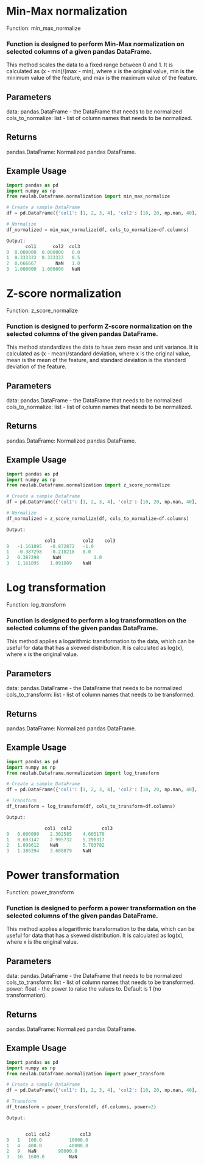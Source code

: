 # Min-Max normalization
Function: min_max_normalize
### Function is designed to perform Min-Max normalization on selected columns of a given pandas DataFrame.
This method scales the data to a fixed range between 0 and 1. It is calculated as (x - min)/(max - min), where x is the original value, min is the minimum value of the feature, and max is the maximum value of the feature.
## Parameters
data: pandas.DataFrame - the DataFrame that needs to be normalized
cols_to_normalize: list - list of column names that needs to be normalized.
## Returns
pandas.DataFrame: Normalized pandas DataFrame.
## Example Usage
```python
import pandas as pd
import numpy as np
from neulab.Dataframe.normalization import min_max_normalize

# Create a sample DataFrame
df = pd.DataFrame({'col1': [1, 2, 3, 4], 'col2': [10, 20, np.nan, 40], 'col3': [100, 200, 300, np.nan]})

# Normalize
df_normalized = min_max_normalize(df, cols_to_normalize=df.columns)

Output:
       col1      col2  col3
0  0.000000  0.000000   0.0
1  0.333333  0.333333   0.5
2  0.666667       NaN   1.0
3  1.000000  1.000000   NaN
```

# Z-score normalization
Function: z_score_normalize
### Function is designed to perform Z-score normalization on the selected columns of the given pandas DataFrame.
This method standardizes the data to have zero mean and unit variance. It is calculated as (x - mean)/standard deviation, where x is the original value, mean is the mean of the feature, and standard deviation is the standard deviation of the feature.
## Parameters
data: pandas.DataFrame - the DataFrame that needs to be normalized
cols_to_normalize: list - list of column names that needs to be normalized.
## Returns
pandas.DataFrame: Normalized pandas DataFrame.
## Example Usage
```python
import pandas as pd
import numpy as np
from neulab.Dataframe.normalization import z_score_normalize

# Create a sample DataFrame
df = pd.DataFrame({'col1': [1, 2, 3, 4], 'col2': [10, 20, np.nan, 40], 'col3': [100, 200, 300, np.nan]})

# Normalize
df_normalized = z_score_normalize(df, cols_to_normalize=df.columns)

Output:

              col1          col2	col3
0	-1.161895	-0.872872	-1.0
1	-0.387298	-0.218218	0.0
2	0.387298	 NaN            1.0
3	1.161895	1.091089	NaN
```

# Log transformation
Function: log_transform
### Function is designed to perform a log transformation on the selected columns of the given pandas DataFrame.
This method applies a logarithmic transformation to the data, which can be useful for data that has a skewed distribution. It is calculated as log(x), where x is the original value.
## Parameters
data: pandas.DataFrame - the DataFrame that needs to be normalized
cols_to_transform: list - list of column names that needs to be transformed.
## Returns
pandas.DataFrame: Normalized pandas DataFrame.
## Example Usage
```python
import pandas as pd
import numpy as np
from neulab.Dataframe.normalization import log_transform

# Create a sample DataFrame
df = pd.DataFrame({'col1': [1, 2, 3, 4], 'col2': [10, 20, np.nan, 40], 'col3': [100, 200, 300, np.nan]})

# Transform
df_transform = log_transform(df, cols_to_transform=df.columns)

Output:

              col1	col2	       col3
0	0.000000	2.302585	4.605170
1	0.693147	2.995732	5.298317
2	1.098612	NaN	        5.703782
3	1.386294	3.688879	NaN
```

# Power transformation
Function: power_transform
### Function is designed to perform a power transformation on the selected columns of the given pandas DataFrame.
This method applies a logarithmic transformation to the data, which can be useful for data that has a skewed distribution. It is calculated as log(x), where x is the original value.
## Parameters
data: pandas.DataFrame - the DataFrame that needs to be normalized
cols_to_transform: list - list of column names that needs to be transformed.
power: float - the power to raise the values to. Default is 1 (no transformation).
## Returns
pandas.DataFrame: Normalized pandas DataFrame.
## Example Usage
```python
import pandas as pd
import numpy as np
from neulab.Dataframe.normalization import power_transform

# Create a sample DataFrame
df = pd.DataFrame({'col1': [1, 2, 3, 4], 'col2': [10, 20, np.nan, 40], 'col3': [100, 200, 300, np.nan]})

# Transform
df_transform = power_transform(df, df.columns, power=2)

Output:


       col1	col2	       col3
0	1	100.0	       10000.0
1	4	400.0	       40000.0
2	9	NaN	       90000.0
3	16	1600.0	       NaN
```